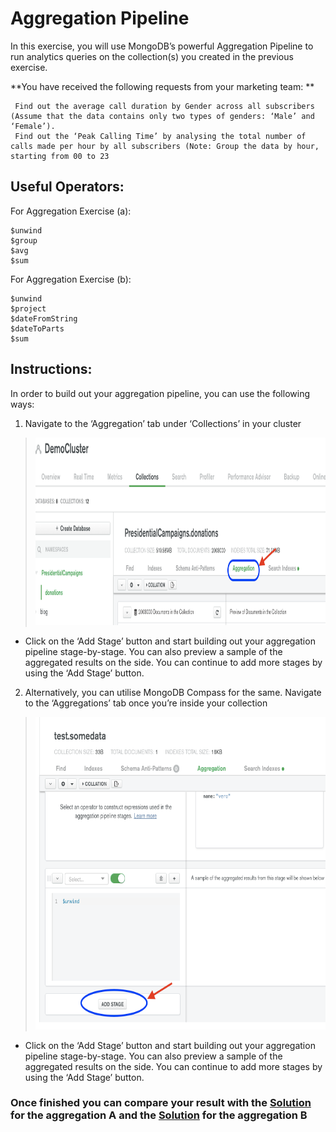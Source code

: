 # Aggregation Pipeline

In this exercise, you will use MongoDB’s powerful Aggregation Pipeline to run analytics queries on the collection(s) you created in the previous exercise. 

**You have received the following requests from your marketing team: **
```
 Find out the average call duration by Gender across all subscribers (Assume that the data contains only two types of genders: ‘Male’ and ‘Female’).
 Find out the ‘Peak Calling Time’ by analysing the total number of calls made per hour by all subscribers (Note: Group the data by hour, starting from 00 to 23
```

## Useful Operators:

For Aggregation Exercise (a):

```
$unwind
$group
$avg
$sum
```

For Aggregation Exercise (b):

```
$unwind
$project
$dateFromString
$dateToParts
$sum
```

## Instructions:

In order to build out your aggregation pipeline, you can use the following ways:
1. Navigate to the ‘Aggregation’ tab under ‘Collections’ in your cluster 

> <img src="./images/Aggregation.png" height="300">

   - Click on the ‘Add Stage’ button and start building out your aggregation pipeline stage-by-stage. You can also preview a sample of the aggregated results on the side. You can continue to add more stages by using the ‘Add Stage’ button.

2. Alternatively, you can utilise MongoDB Compass for the same. Navigate to the ‘Aggregations’ tab once you’re inside your collection

> <img src="./images/Aggregation2.png" height="500">

   - Click on the ‘Add Stage’ button and start building out your aggregation pipeline stage-by-stage. You can also preview a sample of the aggregated results on the side. You can continue to add more stages by using the ‘Add Stage’ button.

### Once finished you can compare your result with the [Solution](https://github.com/mcinteerj/rdbms-mdb-migration-workshop/blob/main/guides/solutions/Aggregation1.md) for the aggregation A and the [Solution](https://github.com/mcinteerj/rdbms-mdb-migration-workshop/blob/main/guides/solutions/Aggregation2.md) for the aggregation B
